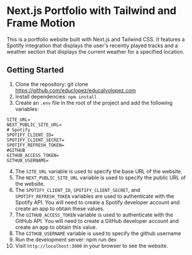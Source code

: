 # Next.js Portfolio with Tailwind and Frame Motion
This is a portfolio website built with Next.js and Tailwind CSS. It features a Spotify integration that displays the user's recently played tracks and a weather section that displays the current weather for a specified location.

## Getting Started
1. Clone the repository: git clone https://github.com/educlopez/educalvolopez.com
2. Install dependencies: `npm install`
3. Create an `.env` file in the root of the project and add the following variables:

```env
SITE_URL=
NEXT_PUBLIC_SITE_URL=
# Spotify
SPOTIFY_CLIENT_ID=
SPOTIFY_CLIENT_SECRET=
SPOTIFY_REFRESH_TOKEN=
#GITHUB
GITHUB_ACCESS_TOKEN=
GITHUB_USERNAME=
```

4. The `SITE_URL` variable is used to specify the base URL of the website.
5. The `NEXT_PUBLIC_SITE_URL` variable is used to specify the public URL of the website.
6. The `SPOTIFY_CLIENT_ID`, `SPOTIFY_CLIENT_SECRET`, and `SPOTIFY_REFRESH_TOKEN` variables are used to authenticate with the Spotify API. You will need to create a Spotify developer account and create an app to obtain these values.
7. The `GITHUB_ACCESS_TOKEN` variable is used to authenticate with the GitHub API. You will need to create a GitHub developer account and create an app to obtain this value.
8. The `GITHUB_USERNAME` variable is used to specify the github username
9. Run the development server: npm run dev
10. Visit `http://localhost:3000` in your browser to see the website.

